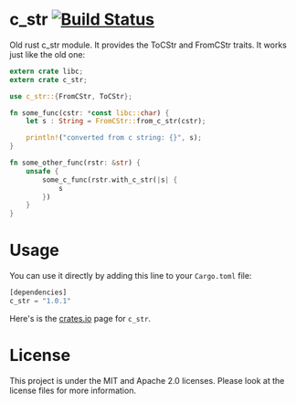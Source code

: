 c_str [![Build Status](https://api.travis-ci.org/GuillaumeGomez/c_str-rs.png?branch=master)](https://travis-ci.org/GuillaumeGomez/c_str-rs)
=====

Old rust c_str module. It provides the ToCStr and FromCStr traits. It works just like the old one:

```Rust
extern crate libc;
extern crate c_str;

use c_str::{FromCStr, ToCStr};

fn some_func(cstr: *const libc::char) {
    let s : String = FromCStr::from_c_str(cstr);

    println!("converted from c string: {}", s);
}

fn some_other_func(rstr: &str) {
    unsafe {
        some_c_func(rstr.with_c_str(|s| {
            s
        })
    }
}
```

Usage
=====

You can use it directly by adding this line to your `Cargo.toml` file:

```Rust
[dependencies]
c_str = "1.0.1"
```

Here's is the [crates.io](https://crates.io/crates/c_str) page for `c_str`.

License
=======

This project is under the MIT and Apache 2.0 licenses. Please look at the license files for more information.
